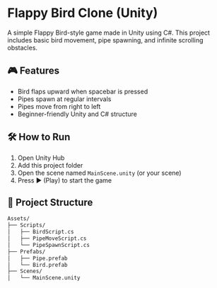 # Flappy Bird Clone (Unity)

A simple Flappy Bird-style game made in Unity using C#. This project includes basic bird movement, pipe spawning, and infinite scrolling obstacles.

## 🎮 Features

- Bird flaps upward when spacebar is pressed
- Pipes spawn at regular intervals
- Pipes move from right to left
- Beginner-friendly Unity and C# structure

## 🛠️ How to Run

1. Open Unity Hub
2. Add this project folder
3. Open the scene named `MainScene.unity` (or your scene)
4. Press ▶️ (Play) to start the game

## 📁 Project Structure

```bash
Assets/
├── Scripts/
│   ├── BirdScript.cs
│   ├── PipeMoveScript.cs
│   └── PipeSpawnScript.cs
├── Prefabs/
│   ├── Pipe.prefab
│   └── Bird.prefab
├── Scenes/
│   └── MainScene.unity
```
